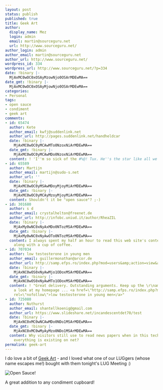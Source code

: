 ```yaml
---
layout: post
status: publish
published: true
title: Geek Art
author:
  display_name: Mez
  login: admin
  email: martin@sourceguru.net
  url: http://www.sourceguru.net/
author_login: admin
author_email: martin@sourceguru.net
author_url: http://www.sourceguru.net/
wordpress_id: 334
wordpress_url: http://www.sourceguru.net/?p=334
date: !binary |-
  MjAxMC0wOC0xOSAyMzowNjo0OSArMDEwMA==
date_gmt: !binary |-
  MjAxMC0wOC0xOSAyMjowNjo0OSArMDEwMA==
categories:
- Personal
tags:
- open sauce
- condiment
- geek art
comments:
- id: 65474
  author: Kete
  author_email: kwfj@suddenlink.net
  author_url: http://pages.suddenlink.net/handheldcar
  date: !binary |-
    MjAxMC0wOC0yMCAwMTo0NzoxNiArMDEwMA==
  date_gmt: !binary |-
    MjAxMC0wOC0yMCAwMDo0NzoxNiArMDEwMA==
  content: ! 'I''m so sick of the #%@! Tux. He''s the star like all we use is a kernel.'
- id: 65589
  author: Martijn
  author_email: martijn@sudo-s.net
  author_url: ''
  date: !binary |-
    MjAxMC0wOC0yMSAwMDoyMjoyMiArMDEwMA==
  date_gmt: !binary |-
    MjAxMC0wOC0yMCAyMzoyMjoyMiArMDEwMA==
  content: Shouldn't it be "open sauce"? ;-)
- id: 301680
  author: s d
  author_email: crystalhelton@freenet.de
  author_url: http://infobc.uniud.it/author/RheaZIL
  date: !binary |-
    MjAxMy0wNC0xNyAxMDo0NTozMSArMDEwMA==
  date_gmt: !binary |-
    MjAxMy0wNC0xNyAwOTo0NTozMSArMDEwMA==
  content: I always spent my half an hour to read this web site's content every day
    along with a cup of coffee.
- id: 707034
  author: low testosterone in young men
  author_email: guillermonathan@arcor.de
  author_url: http://samp.efps.ro/index.php?mod=users&amp;action=view&amp;id=8048
  date: !binary |-
    MjAxNC0wOS0xNyAwMjo1ODoxMSArMDEwMA==
  date_gmt: !binary |-
    MjAxNC0wOS0xNyAwMTo1ODoxMSArMDEwMA==
  content: ! "Great delivery. Outstanding arguments. Keep up the \r\namazing spirit.\r\n\r\nTake
    a look at my homepage ... <a href=\"http://samp.efps.ro/index.php?mod=users&amp;action=view&amp;id=8048\"
    rel=\"nofollow\">low testosterone in young men</a>"
- id: 725080
  author: Nuthurst
  author_email: shantellkoenig@gmail.com
  author_url: https://www.slideshare.net/incandescentdet70/test
  date: !binary |-
    MjAxNC0xMC0wNCAwMDo0NDo1MSArMDEwMA==
  date_gmt: !binary |-
    MjAxNC0xMC0wMyAyMzo0NDo1MSArMDEwMA==
  content: Why visitors still use to read news papers when in this technological globe
    everything is existing on net?
permalink: geek-art
---
```

<p>I do love a bit of <a href="http://www.hellocatfood.com/">Geek Art</a> - and I loved what one of our LUGgers (whose name escapes me!) bought with them tonight's LUG Meeting :)</p>
<p><img src="http://farm5.static.flickr.com/4119/4908504570_f8428a0b52.jpg" alt="Open Sauce!" /></p>
<p>A great addition to any condiment cupboard!</p>
